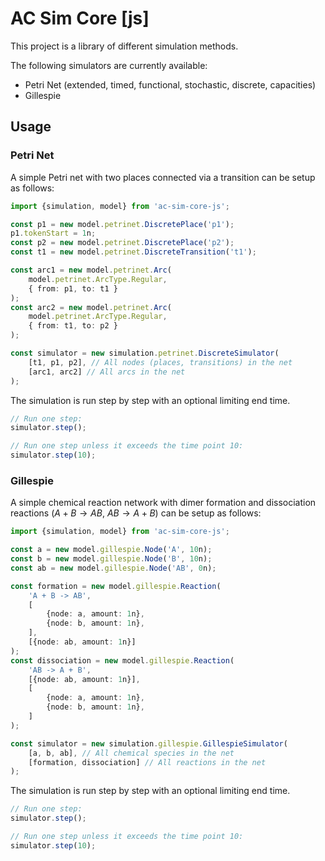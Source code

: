 # AC Sim Core [js]

This project is a library of different simulation methods.

The following simulators are currently available:

* Petri Net (extended, timed, functional, stochastic, discrete, capacities)
* Gillespie

## Usage

### Petri Net
A simple Petri net with two places connected via a transition can be setup as follows:

```ts
import {simulation, model} from 'ac-sim-core-js';

const p1 = new model.petrinet.DiscretePlace('p1');
p1.tokenStart = 1n;
const p2 = new model.petrinet.DiscretePlace('p2');
const t1 = new model.petrinet.DiscreteTransition('t1');

const arc1 = new model.petrinet.Arc(
    model.petrinet.ArcType.Regular,
    { from: p1, to: t1 }
);
const arc2 = new model.petrinet.Arc(
    model.petrinet.ArcType.Regular,
    { from: t1, to: p2 }
);

const simulator = new simulation.petrinet.DiscreteSimulator(
    [t1, p1, p2], // All nodes (places, transitions) in the net
    [arc1, arc2] // All arcs in the net
);
```

The simulation is run step by step with an optional limiting end time.

```ts
// Run one step:
simulator.step();

// Run one step unless it exceeds the time point 10:
simulator.step(10);
```


### Gillespie
A simple chemical reaction network with dimer formation and dissociation reactions ($A + B \rightarrow AB$, $AB \rightarrow A + B$) can be setup as follows:

```ts
import {simulation, model} from 'ac-sim-core-js';

const a = new model.gillespie.Node('A', 10n);
const b = new model.gillespie.Node('B', 10n);
const ab = new model.gillespie.Node('AB', 0n);

const formation = new model.gillespie.Reaction(
    'A + B -> AB',
    [
        {node: a, amount: 1n},
        {node: b, amount: 1n},
    ],
    [{node: ab, amount: 1n}]
);
const dissociation = new model.gillespie.Reaction(
    'AB -> A + B',
    [{node: ab, amount: 1n}],
    [
        {node: a, amount: 1n},
        {node: b, amount: 1n},
    ]
);

const simulator = new simulation.gillespie.GillespieSimulator(
    [a, b, ab], // All chemical species in the net
    [formation, dissociation] // All reactions in the net
);
```

The simulation is run step by step with an optional limiting end time.

```ts
// Run one step:
simulator.step();

// Run one step unless it exceeds the time point 10:
simulator.step(10);
```
